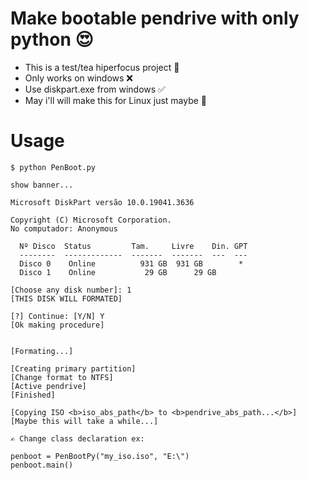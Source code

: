 # Make bootable pendrive with only python 😍

- This is a test/tea hiperfocus project 🧠
- Only works on windows ❌
- Use diskpart.exe from windows ✅
- May i'll will make this for Linux just maybe 🥱

# Usage

```
$ python PenBoot.py

show banner...

Microsoft DiskPart versão 10.0.19041.3636

Copyright (C) Microsoft Corporation.
No computador: Anonymous

  Nº Disco  Status         Tam.     Livre    Din. GPT
  --------  -------------  -------  -------  ---  ---
  Disco 0    Online          931 GB  931 GB        *
  Disco 1    Online           29 GB      29 GB

[Choose any disk number]: 1
[THIS DISK WILL FORMATED]

[?] Continue: [Y/N] Y
[Ok making procedure]


[Formating...]

[Creating primary partition]
[Change format to NTFS]
[Active pendrive]
[Finished]

[Copying ISO <b>iso_abs_path</b> to <b>pendrive_abs_path...</b>]
[Maybe this will take a while...]

✍️ Change class declaration ex:

penboot = PenBootPy("my_iso.iso", "E:\")
penboot.main()
```
